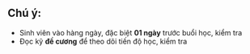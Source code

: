 ## Chú ý:
  * Sinh viên vào hàng ngày, đặc biệt **01 ngày** trước buổi học, kiểm tra
  * Đọc kỹ **đề cương** để theo dõi tiến độ học, kiểm tra


